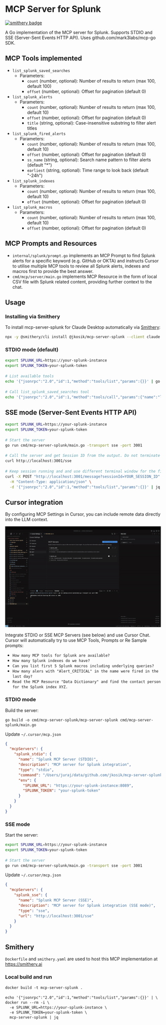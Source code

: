 # MCP Server for Splunk
[![smithery badge](https://smithery.ai/badge/@jkosik/mcp-server-splunk)](https://smithery.ai/server/@jkosik/mcp-server-splunk)

A Go implementation of the MCP server for Splunk.
Supports STDIO and SSE (Server-Sent Events HTTP API). Uses github.com/mark3labs/mcp-go SDK.

## MCP Tools implemented
- `list_splunk_saved_searches`
    - Parameters:
        - `count` (number, optional): Number of results to return (max 100, default 100)
        - `offset` (number, optional): Offset for pagination (default 0)
- `list_splunk_alerts`
    - Parameters:
        - `count` (number, optional): Number of results to return (max 100, default 10)
        - `offset` (number, optional): Offset for pagination (default 0)
        - `title` (string, optional): Case-insensitive substring to filter alert titles
- `list_splunk_fired_alerts`
    - Parameters:
        - `count` (number, optional): Number of results to return (max 100, default 10)
        - `offset` (number, optional): Offset for pagination (default 0)
        - `ss_name` (string, optional): Search name pattern to filter alerts (default "*")
        - `earliest` (string, optional): Time range to look back (default "-24h")
- `list_splunk_indexes`
    - Parameters:
        - `count` (number, optional): Number of results to return (max 100, default 10)
        - `offset` (number, optional): Offset for pagination (default 0)
- `list_splunk_macros`
    - Parameters:
        - `count` (number, optional): Number of results to return (max 100, default 10)
        - `offset` (number, optional): Offset for pagination (default 0)

## MCP Prompts and Resources
- `internal/splunk/prompt.go` implements an MCP Prompt to find Splunk alerts for a specific keyword (e.g. GitHub or OKTA) and instructs Cursor to utilise multiple MCP tools to review all Splunk alerts, indexes and macros first to provide the best answer.
- `cmd/mcp/server/main.go` implements MCP Resource in the form of local CSV file with Splunk related content, providing further context to the chat.

## Usage
### Installing via Smithery

To install mcp-server-splunk for Claude Desktop automatically via [Smithery](https://smithery.ai/server/@jkosik/mcp-server-splunk):

```bash
npx -y @smithery/cli install @jkosik/mcp-server-splunk --client claude
```

### STDIO mode (default)
```bash
export SPLUNK_URL=https://your-splunk-instance
export SPLUNK_TOKEN=your-splunk-token

# List available tools
echo '{"jsonrpc":"2.0","id":1,"method":"tools/list","params":{}}' | go run cmd/mcp-server-splunk/main.go | jq

# Call list_splunk_saved_searches tool
echo '{"jsonrpc":"2.0","id":1,"method":"tools/call","params":{"name":"list_splunk_saved_searches","arguments":{}}}' | go run cmd/mcp-server-splunk/main.go | jq
```

## SSE mode (Server-Sent Events HTTP API)
```bash
export SPLUNK_URL=https://your-splunk-instance
export SPLUNK_TOKEN=your-splunk-token

# Start the server
go run cmd/mcp-server-splunk/main.go -transport sse -port 3001

# Call the server and get Session ID from the output. Do not terminate the session.
curl http://localhost:3001/sse

# Keep session running and and use different terminal window for the final MCP call
curl -X POST "http://localhost:3001/message?sessionId=YOUR_SESSION_ID" \
  -H "Content-Type: application/json" \
  -d '{"jsonrpc":"2.0","id":1,"method":"tools/list","params":{}}' | jq
```

## Cursor integration
By configuring MCP Settings in Cursor, you can include remote data directly into the LLM context.

![Demo](docs/mcp-short.gif)

Integrate STDIO or SSE MCP Servers (see below) and use Cursor Chat.
Cursor will automatically try to use MCP Tools, Prompts or Re
Sample prompts:
- `How many MCP tools for Splunk are available?`
- `How many Splunk indexes do we have?`
- `Can you list first 5 Splunk macros including underlying queries?`
- `How many alers with "Alert_CRITICAL" in the name were fired in the last day?`
- `Read the MCP Resource "Data Dictionary" and find the contact person for the Splunk index XYZ.`

### STDIO mode
Build the server:
```
go build -o cmd/mcp-server-splunk/mcp-server-splunk cmd/mcp-server-splunk/main.go
```

Update `~/.cursor/mcp.json`
```json
{
  "mcpServers": {
    "splunk_stdio": {
      "name": "Splunk MCP Server (STDIO)",
      "description": "MCP server for Splunk integration",
      "type": "stdio",
      "command": "/Users/juraj/data/github.com/jkosik/mcp-server-splunk/cmd/mcp-server-splunk/mcp-server-splunk",
      "env": {
        "SPLUNK_URL": "https://your-splunk-instance:8089",
        "SPLUNK_TOKEN": "your-splunk-token"
      }
    }
  }
}
```

### SSE mode
Start the server:
```bash
export SPLUNK_URL=https://your-splunk-instance
export SPLUNK_TOKEN=your-splunk-token

# Start the server
go run cmd/mcp-server-splunk/main.go -transport sse -port 3001
```

Update `~/.cursor/mcp.json`
```json
{
  "mcpServers": {
    "splunk_sse": {
      "name": "Splunk MCP Server (SSE)",
      "description": "MCP server for Splunk integration (SSE mode)",
      "type": "sse",
      "url": "http://localhost:3001/sse"
    }
  }
}
```

## Smithery
`Dockerfile` and `smithery.yaml` are used to host this MCP implementation at https://smithery.ai

### Local build and run
```
docker build -t mcp-server-splunk .

echo '{"jsonrpc":"2.0","id":1,"method":"tools/list","params":{}}' | \
docker run --rm -i \
  -e SPLUNK_URL=https://your-splunk-instance \
  -e SPLUNK_TOKEN=your-splunk-token \
  mcp-server-splunk | jq
```